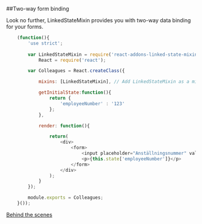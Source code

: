 ##Two-way form binding

Look no further, LinkedStateMixin provides you with two-way data binding for your forms.
    
```javascript    
    (function(){
        'use strict';
        
        var LinkedStateMixin = require('react-addons-linked-state-mixin'), // Be sure to add this
            React = require('react');

        var Colleagues = React.createClass({

            mixins: [LinkedStateMixin], // Add LinkedStateMixin as a mixin so that you can use it's functions

            getInitialState:function(){
                return {
                    'employeeNumber' : '123'
                };
            },

            render: function(){

                return(
                    <div>
                        <form>
                            <input placeholder="Anställningsnummer" valueLink={this.linkState('employeeNumber')} /> // Link your inputs with your state
                            <p>{this.state['employeeNumber']}</p>
                        </form>
                    </div>
                );    
            }
        });

        module.exports = Colleagues;
    }());
```

[Behind the scenes](https://facebook.github.io/react/docs/two-way-binding-helpers.html)
